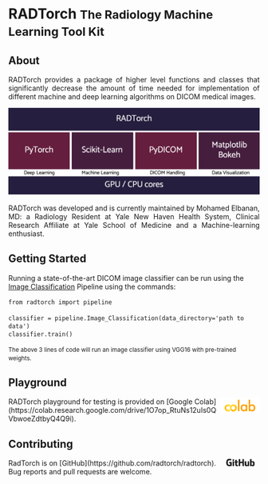 # RADTorch  <small> The Radiology Machine Learning Tool Kit </small>

## About
<p style='text-align: justify;'>
RADTorch provides a package of higher level functions and classes that significantly decrease the amount of time needed for implementation of different machine and deep learning algorithms on DICOM medical images.
</p>


![](img/radtorch_stack.png)

<p style='text-align: justify;'>
RADTorch was developed and is currently maintained by Mohamed Elbanan, MD: a Radiology Resident at Yale New Haven Health System, Clinical Research Affiliate at Yale School of Medicine and a Machine-learning enthusiast.
</p>



## Getting Started

Running a state-of-the-art DICOM image classifier can be run using the [Image Classification](/pipeline/#image_classification) Pipeline using the commands:
```
from radtorch import pipeline

classifier = pipeline.Image_Classification(data_directory='path to data')
classifier.train()
```
<small>
The above 3 lines of code will run an image classifier using VGG16 with pre-trained weights.
</small>


## Playground



<p><img alt="" height="35" src="img/colab.png" align="right" hspace="0" vspace="0px"></p> RADTorch playground for testing is provided on [Google Colab](https://colab.research.google.com/drive/1O7op_RtuNs12uIs0QVbwoeZdtbyQ4Q9i).

 

## Contributing
 <p><img alt="" height="15px" src="img/github.png" align="right" hspace="10px" vspace="0px"></p>  RadTorch is on [GitHub](https://github.com/radtorch/radtorch). Bug reports and pull requests are welcome.
